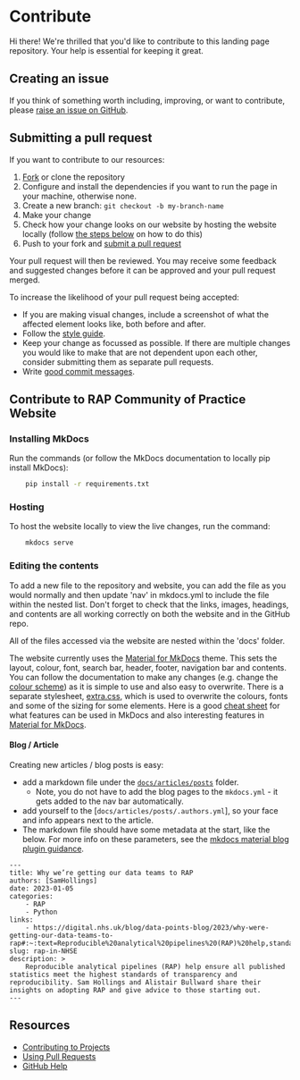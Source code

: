 # Contribute

Hi there! We're thrilled that you'd like to contribute to this landing page repository. Your help is essential for keeping it great.

## Creating an issue

If you think of something worth including, improving, or want to contribute, please [raise an issue on GitHub](https://github.com/NHSDigital/rap-community-of-practice/issues).

## Submitting a pull request

If you want to contribute to our resources:

1. [Fork][fork] or clone the repository
2. Configure and install the dependencies if you want to run the page in your machine, otherwise none.
3. Create a new branch: `git checkout -b my-branch-name`
4. Make your change
5. Check how your change looks on our website by hosting the website locally (follow [the steps below](#contribute-to-rap-community-of-practice-website) on how to do this)
6. Push to your fork and [submit a pull request][pr]

Your pull request will then be reviewed. You may receive some feedback and suggested changes before it can be approved and your pull request merged. 

To increase the likelihood of your pull request being accepted:

- If you are making visual changes, include a screenshot of what the affected element looks like, both before and after.
- Follow the [style guide][style].
- Keep your change as focussed as possible. If there are multiple changes you would like to make that are not dependent upon each other, consider submitting them as separate pull requests.
- Write [good commit messages](http://tbaggery.com/2008/04/19/a-note-about-git-commit-messages.html).

## Contribute to RAP Community of Practice Website

### Installing MkDocs

Run the commands (or follow the MkDocs documentation to locally pip install MkDocs):

```bash
    pip install -r requirements.txt
```

### Hosting

To host the website locally to view the live changes, run the command:

```bash
    mkdocs serve
```

### Editing the contents

To add a new file to the repository and website, you can add the file as you would normally and then update 'nav' in mkdocs.yml to include the file within the nested list. Don't forget to check that the links, images, headings, and contents are all working correctly on both the website and in the GitHub repo.

All of the files accessed via the website are nested within the 'docs' folder.

The website currently uses the [Material for MkDocs](https://squidfunk.github.io/mkdocs-material/getting-started/) theme. This sets the layout, colour, font, search bar, header, footer, navigation bar and contents. You can follow the documentation to make any changes (e.g. change the [colour scheme](https://squidfunk.github.io/mkdocs-material/setup/changing-the-colors/)) as it is simple to use and also easy to overwrite. There is a separate stylesheet, [extra.css](./docs/stylesheets/extra.css), which is used to overwrite the colours, fonts and some of the sizing for some elements.
Here is a good [cheat sheet](https://yakworks.github.io/docmark/cheat-sheet/) for what features can be used in MkDocs and also interesting features in [Material for MkDocs](https://squidfunk.github.io/mkdocs-material/reference/).

#### Blog / Article

Creating new articles / blog posts is easy:
* add a markdown file under the [`docs/articles/posts`](./docs/articles/posts) folder.
    * Note, you do not have to add the blog pages to the `mkdocs.yml` - it gets added to the nav bar automatically.
* add yourself to the [`docs/articles/posts/.authors.yml`], so your face and info appears next to the article.
* The markdown file should have some metadata at the start, like the below. For more info on these parameters, see the [mkdocs material blog plugin guidance](https://squidfunk.github.io/mkdocs-material/plugins/blog/).

```
---
title: Why we’re getting our data teams to RAP
authors: [SamHollings]
date: 2023-01-05
categories: 
    - RAP
    - Python
links:
    - https://digital.nhs.uk/blog/data-points-blog/2023/why-were-getting-our-data-teams-to-rap#:~:text=Reproducible%20analytical%20pipelines%20(RAP)%20help,standards%20of%20transparency%20and%20reproducibility.
slug: rap-in-NHSE
description: >
    Reproducible analytical pipelines (RAP) help ensure all published statistics meet the highest standards of transparency and reproducibility. Sam Hollings and Alistair Bullward share their insights on adopting RAP and give advice to those starting out.
---
```



## Resources

- [Contributing to Projects](https://docs.github.com/en/get-started/quickstart/contributing-to-projects)
- [Using Pull Requests](https://help.github.com/articles/using-pull-requests/)
- [GitHub Help](https://help.github.com)

[fork]: https://github.com/pages-themes/slate/fork
[pr]: https://github.com/pages-themes/slate/compare
[style]: http://ben.balter.com/jekyll-style-guide/
